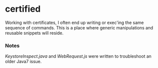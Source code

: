 # certified
Working with certificates, I often end up writing or exec'ing the same sequence
of commands. This is a place where generic manipulations and reusable snippets
will reside.

### Notes
*KeystoreInspect.java* and *WebRequest.js* were written to troubleshoot an older
Java7 issue.
